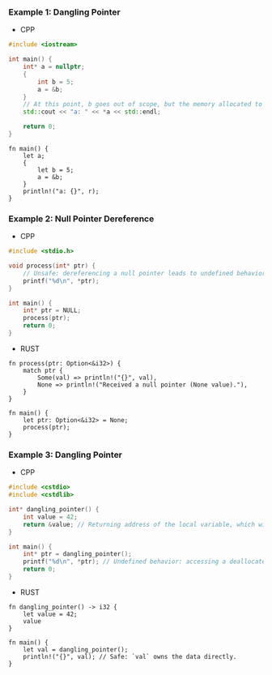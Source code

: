 ### Example 1: Dangling Pointer
* CPP
```cpp
#include <iostream>

int main() {
    int* a = nullptr;
    {
        int b = 5;
        a = &b;
    }
    // At this point, b goes out of scope, but the memory allocated to it does not
    std::cout << "a: " << *a << std::endl;

    return 0;
}
```


```rust,editable
fn main() {
    let a;
    {
        let b = 5;
        a = &b;
    }
    println!("a: {}", r);
}
```


### Example 2: Null Pointer Dereference
* CPP
```cpp
#include <stdio.h>

void process(int* ptr) {
    // Unsafe: dereferencing a null pointer leads to undefined behavior.
    printf("%d\n", *ptr);
}

int main() {
    int* ptr = NULL;
    process(ptr);
    return 0;
}
```
* RUST
```rust,editable
fn process(ptr: Option<&i32>) {
    match ptr {
        Some(val) => println!("{}", val),
        None => println!("Received a null pointer (None value)."),
    }
}

fn main() {
    let ptr: Option<&i32> = None;
    process(ptr);
}
```



### Example 3: Dangling Pointer
* CPP
```cpp
#include <cstdio>
#include <cstdlib>

int* dangling_pointer() {
    int value = 42;
    return &value; // Returning address of the local variable, which will be deallocated
}

int main() {
    int* ptr = dangling_pointer();
    printf("%d\n", *ptr); // Undefined behavior: accessing a deallocated stack frame
    return 0;
}
```
* RUST
```rust,editable
fn dangling_pointer() -> i32 {
    let value = 42;
    value
}

fn main() {
    let val = dangling_pointer();
    println!("{}", val); // Safe: `val` owns the data directly.
}
```
